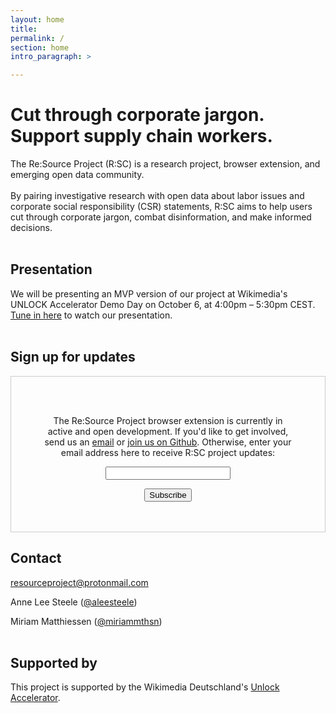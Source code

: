 ```yaml
---
layout: home
title:
permalink: /
section: home
intro_paragraph: >

---
```


<h1>Cut through corporate jargon.<br/>Support supply chain workers.</h1>

<section>
The Re:Source Project (R:SC) is a research project, browser extension, and emerging open data community.
<br/><br/>
By pairing investigative research with open data about labor issues and corporate social responsibility (CSR) statements, R:SC aims to help users cut through corporate jargon, combat disinformation, and make informed decisions.
<br/><br/></section>

<h2>Presentation</h2>

<section>
We will be presenting an MVP version of our project at Wikimedia's UNLOCK Accelerator Demo Day on October 6, at 4:00pm – 5:30pm CEST. <a href="https://www.wikimedia.de/unlock/">Tune in here</a> to watch our presentation.
<br/><br/></section>

<h2>Sign up for updates</h2>

<form style="border:1px solid #ccc;padding:3rem;margin:0 0 1rem 0;text-align:center;" action="https://tinyletter.com/resourceproject" method="post" target="popupwindow" onsubmit="window.open('https://tinyletter.com/resourceproject', 'popupwindow', 'scrollbars=yes,width=800,height=600');return true"><p><label for="tlemail">The Re:Source Project browser extension is currently in active and open development. If you'd like to get involved, send us an <a href="mailto:resourceproject@protonmail.com">email</a> or <a href="https://github.com/the-resource-project/rsc-browser-extension">join us on Github</a>. Otherwise, enter your email address here to receive R:SC project updates:</label></p><p><input type="text" style="width:200px" name="email" id="tlemail" /></p><input type="hidden" value="1" name="embed"/><input type="submit" value="Subscribe" /></form>

<h2>Contact</h2>

<section>
<a href="mailto:resourceproject@protonmail.com">resourceproject@protonmail.com</a><br/>

Anne Lee Steele (<a href="twitter.com/aleesteele">@aleesteele</a>)<br/>

Miriam Matthiessen (<a href="twitter.com/miriammthsn">@miriammthsn</a>)
<br/><br/></section>

<h2>Supported by</h2>
This project is supported by the Wikimedia Deutschland's <a href="https://www.wikimedia.de/unlock/">Unlock Accelerator</a>.
